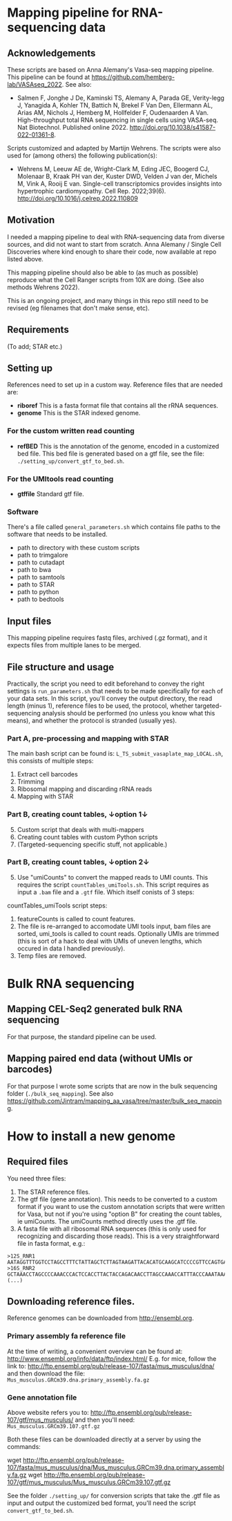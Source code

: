 
# Mapping pipeline for RNA-sequencing data

## Acknowledgements
These scripts are based on Anna Alemany's Vasa-seq mapping pipeline.
This pipeline can be found at https://github.com/hemberg-lab/VASAseq_2022.
See also: 
- Salmen F, Jonghe J De, Kaminski TS, Alemany A, Parada GE, Verity-legg J, Yanagida A, Kohler TN, Battich N, Brekel F Van Den, Ellermann AL, Arias AM, Nichols J, Hemberg M, Hollfelder F, Oudenaarden A Van. High-throughput total RNA sequencing in single cells using VASA-seq. Nat Biotechnol. Published online 2022. http://doi.org/10.1038/s41587-022-01361-8.

Scripts customized and adapted by Martijn Wehrens. 
The scripts were also used for (among others) the following publication(s):
- Wehrens M, Leeuw AE de, Wright-Clark M, Eding JEC, Boogerd CJ, Molenaar B, Kraak PH van der, Kuster DWD, Velden J van der, Michels M, Vink A, Rooij E van. Single-cell transcriptomics provides insights into hypertrophic cardiomyopathy. Cell Rep. 2022;39(6). http://doi.org/10.1016/j.celrep.2022.110809

## Motivation
I needed a mapping pipeline to deal with RNA-sequencing data from diverse
sources, and did not want to start from scratch. Anna Alemany / Single Cell Discoveries
where kind enough to share their code, now available at repo listed above.

This mapping pipeline should also be able to (as much as possible) reproduce what the Cell Ranger 
scripts from 10X are doing. (See also methods Wehrens 2022).

This is an ongoing project, and many things in this repo still need to be revised (eg filenames that don't make sense, etc).

## Requirements
(To add; STAR etc.)

## Setting up
References need to set up in a custom way.
Reference files that are needed are:
- **riboref** This is a fasta format file that contains all the rRNA sequences.
- **genome** This is the STAR indexed genome.

### For the custom written read counting
- **refBED** This is the annotation of the genome, encoded in a customized bed file. This bed file is generated based on a gtf file, see the file: `./setting_up/convert_gtf_to_bed.sh`.

### For the UMItools read counting
- **gtffile** Standard gtf file.

### Software
There's a file called `general_parameters.sh` which contains file paths to the
software that needs to be installed.
- path to directory with these custom scripts
- path to trimgalore
- path to cutadapt
- path to bwa
- path to samtools
- path to STAR
- path to python
- path to bedtools

## Input files
This mapping pipeline requires fastq files, archived (.gz format), and it expects 
files from multiple lanes to be merged.

## File structure and usage
Practically, the script you need to edit beforehand to convey the right settings
is 
`run_parameters.sh` that needs to be made specifically for each of your data sets.
In this script, you'll convey the output directory, the read length (minus 1), 
reference files to be used, the protocol, whether targeted-sequencing analysis 
should be performed (no unless you know what this means), and whether the protocol 
is stranded (usually yes).

### Part A, pre-processing and mapping with STAR
The main bash script can be found is: `L_TS_submit_vasaplate_map_LOCAL.sh`, 
this consists of multiple steps:
1. Extract cell barcodes
2. Trimming
3. Ribosomal mapping and discarding rRNA reads
4. Mapping with STAR

### Part B, creating count tables, ↓option 1↓
5. Custom script that deals with multi-mappers
6. Creating count tables with custom Python scripts
7. (Targeted-sequencing specific stuff, not applicable.)

### Part B, creating count tables, ↓option 2↓
5. Use "umiCounts" to convert the mapped reads to UMI counts. This requires the script 
`countTables_umiTools.sh`. 
This script requires as input a `.bam` file and a `.gtf` file.
Which itself conists of 3 steps:

countTables_umiTools script steps:
1. featureCounts is called to count features.
2. The file is re-arranged to accomodate UMI tools input, bam files are sorted, umi_tools is called to count reads. Optionally UMIs are trimmed (this is sort of a hack to deal with UMIs of uneven lengths, which occured in data I handled previously).
3. Temp files are removed.

# Bulk RNA sequencing

## Mapping CEL-Seq2 generated bulk RNA sequencing

For that purpose, the standard pipeline can be used. 

## Mapping paired end data (without UMIs or barcodes)

For that purpose I wrote some scripts that are now in the bulk sequencing folder
(`./bulk_seq_mapping`). See also https://github.com/Jintram/mapping_aa_vasa/tree/master/bulk_seq_mapping.

# How to install a new genome

## Required files

You need three files:
1. The STAR reference files.
2. The gtf file (gene annotation). This needs to be converted to a custom format if you want to use the custom annotation scripts that were written for Vasa, but not if you're using "option B" for creating the count tables, ie umiCounts. The umiCounts method directly uses the .gtf file.
3. A fasta file with all ribosomal RNA sequences (this is only used for recognizing and discarding those reads). This is a very straightforward file in fasta format, e.g.:
```
>12S_RNR1
AATAGGTTTGGTCCTAGCCTTTCTATTAGCTCTTAGTAAGATTACACATGCAAGCATCCCCGTTCCAGTGAGTTCACCCTCTAAATCACCACGATCAAAAGGAACAAGCATCAAGCACGCAGCAATGCAGCTCAAAACGC(...)
>16S_RNR2
GCTAAACCTAGCCCCAAACCCACTCCACCTTACTACCAGACAACCTTAGCCAAACCATTTACCCAAATAAAGTATAGGCGATAGAAATTGAAACCTGGCGCAATAGATATAGTACCGCAAGGGAAAGATGAAAAATTATAACCAAGC(...)
(...)
```

## Downloading reference files.

Reference genomes can be downloaded from http://ensembl.org. 

### Primary assembly fa reference file
At the time of writing, a convenient overview can be found at:
http://www.ensembl.org/info/data/ftp/index.html/
E.g. for mice, follow the link to:
http://ftp.ensembl.org/pub/release-107/fasta/mus_musculus/dna/
and then download the file:
`Mus_musculus.GRCm39.dna.primary_assembly.fa.gz`

### Gene annotation file
Above website refers you to:
http://ftp.ensembl.org/pub/release-107/gtf/mus_musculus/
and then you'll need:
`Mus_musculus.GRCm39.107.gtf.gz`

Both these files can be downloaded directly at a server by using the commands:

wget http://ftp.ensembl.org/pub/release-107/fasta/mus_musculus/dna/Mus_musculus.GRCm39.dna.primary_assembly.fa.gz
wget http://ftp.ensembl.org/pub/release-107/gtf/mus_musculus/Mus_musculus.GRCm39.107.gtf.gz

See the folder `./setting_up/` for conversion scripts that take the .gtf file as input and output the customized bed format, you'll need the script `convert_gtf_to_bed.sh`.







